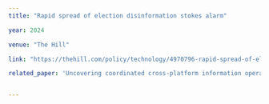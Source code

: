 ```yaml
---
title: "Rapid spread of election disinformation stokes alarm"

year: 2024

venue: "The Hill"

link: "https://thehill.com/policy/technology/4970796-rapid-spread-of-election-disinformation-stokes-alarm/"

related_paper: 'Uncovering coordinated cross-platform information operations: Threatening the integrity of the 2024 U.S. presidential election'


---
```


